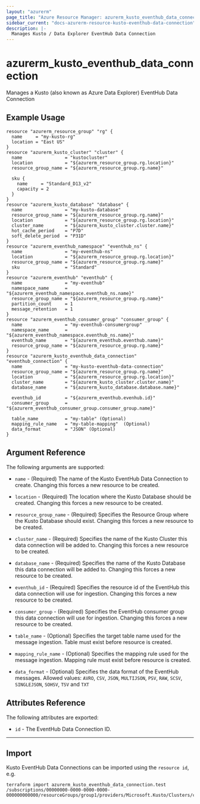 ```yaml
---
layout: "azurerm"
page_title: "Azure Resource Manager: azurerm_kusto_eventhub_data_connection"
sidebar_current: "docs-azurerm-resource-kusto-eventhub-data-connection"
description: |-
  Manages Kusto / Data Explorer EventHub Data Connection
---
```


# azurerm_kusto_eventhub_data_connection

Manages a Kusto (also known as Azure Data Explorer) EventHub Data Connection

## Example Usage

```hcl
resource "azurerm_resource_group" "rg" {
  name     = "my-kusto-rg"
  location = "East US"
}
resource "azurerm_kusto_cluster" "cluster" {
  name                = "kustocluster"
  location            = "${azurerm_resource_group.rg.location}"
  resource_group_name = "${azurerm_resource_group.rg.name}"
  
  sku {
    name     = "Standard_D13_v2"
    capacity = 2
  }
}
resource "azurerm_kusto_database" "database" {
  name                = "my-kusto-database"
  resource_group_name = "${azurerm_resource_group.rg.name}"
  location            = "${azurerm_resource_group.rg.location}"
  cluster_name        = "${azurerm_kusto_cluster.cluster.name}"
  hot_cache_period    = "P7D"
  soft_delete_period  = "P31D"
}
resource "azurerm_eventhub_namespace" "eventhub_ns" {
  name                = "my-eventhub-ns"
  location            = "${azurerm_resource_group.rg.location}"
  resource_group_name = "${azurerm_resource_group.rg.name}"
  sku                 = "Standard"
}
resource "azurerm_eventhub" "eventhub" {
  name                = "my-eventhub"
  namespace_name      = "${azurerm_eventhub_namespace.eventhub_ns.name}"
  resource_group_name = "${azurerm_resource_group.rg.name}"
  partition_count     = 1
  message_retention   = 1
}
resource "azurerm_eventhub_consumer_group" "consumer_group" {
  name                = "my-eventhub-consumergroup"
  namespace_name      = "${azurerm_eventhub_namespace.eventhub_ns.name}"
  eventhub_name       = "${azurerm_eventhub.eventhub.name}"
  resource_group_name = "${azurerm_resource_group.rg.name}"
}
resource "azurerm_kusto_eventhub_data_connection" "eventhub_connection" {
  name                = "my-kusto-eventhub-data-connection"
  resource_group_name = "${azurerm_resource_group.rg.name}"
  location            = "${azurerm_resource_group.rg.location}"
  cluster_name        = "${azurerm_kusto_cluster.cluster.name}"
  database_name       = "${azurerm_kusto_database.database.name}"

  eventhub_id         = "${azurerm_eventhub.evenhub.id}"
  consumer_group      = "${azurerm_eventhub_consumer_group.consumer_group.name}"

  table_name          = "my-table" (Optional)
  mapping_rule_name   = "my-table-mapping"  (Optional)
  data_format         = "JSON" (Optional)
}
```

## Argument Reference

The following arguments are supported:

* `name` - (Required) The name of the Kusto EventHub Data Connection to create. Changing this forces a new resource to be created.

* `location` - (Required) The location where the Kusto Database should be created. Changing this forces a new resource to be created.

* `resource_group_name` - (Required) Specifies the Resource Group where the Kusto Database should exist. Changing this forces a new resource to be created.

* `cluster_name` - (Required) Specifies the name of the Kusto Cluster this data connection will be added to. Changing this forces a new resource to be created.

* `database_name` - (Required) Specifies the name of the Kusto Database this data connection will be added to. Changing this forces a new resource to be created.

* `eventhub_id` - (Required) Specifies the resource id of the EventHub this data connection will use for ingestion. Changing this forces a new resource to be created.

* `consumer_group` - (Required) Specifies the EventHub consumer group this data connection will use for ingestion. Changing this forces a new resource to be created.

* `table_name` - (Optional) Specifies the target table name used for the message ingestion. Table must exist before resource is created.

* `mapping_rule_name` - (Optional) Specifies the mapping rule used for the message ingestion. Mapping rule must exist before resource is created.

* `data_format` - (Optional) Specifies the data format of the EventHub messages. Allowed values: `AVRO`, `CSV`, `JSON`, `MULTIJSON`, `PSV`, `RAW`, `SCSV`, `SINGLEJSON`, `SOHSV`, `TSV` and `TXT`

## Attributes Reference

The following attributes are exported:

* `id` - The EventHub Data Connection ID.

---

## Import

Kusto EventHub Data Connections can be imported using the `resource id`, e.g.

```shell
terraform import azurerm_kusto_eventhub_data_connection.test /subscriptions/00000000-0000-0000-0000-000000000000/resourceGroups/group1/providers/Microsoft.Kusto/Clusters/cluster1/Databases/database1/DataConnections/eventHubConnection1
```
